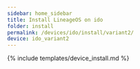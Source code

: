 ```yaml
---
sidebar: home_sidebar
title: Install LineageOS on ido
folder: install
permalink: /devices/ido/install/variant2/
device: ido_variant2
---
```

{% include templates/device_install.md %}
